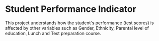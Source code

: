 # Student Performance Indicator

This project understands how the student's performance (test scores) is affected by other variables such as Gender, Ethnicity, Parental level of education, Lunch and Test preparation course.
<!-- ## End to End Machine Learning Project -->
